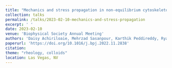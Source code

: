 ```yaml
---
title: "Mechanics and stress propagation in non-equilibrium cytoskeleton composites"
collection: talks
permalink: /talks/2023-02-10-mechanics-and-stress-propagation
excerpt: ' '
date: 2023-02-10
venue: 'Biophysical Society Annual Meeting'
authors: 'Daisy Achiriloaie, Mehrzad Sasanpour, Karthik Peddireddy, Ryan McGorty, Janet Sheung, Rae Robertson-Anderson'
paperurl: 'https://doi.org/10.1016/j.bpj.2022.11.2838'
citation: 
theme: "rheology, colloids"
location: Las Vegas, NV
---
```


